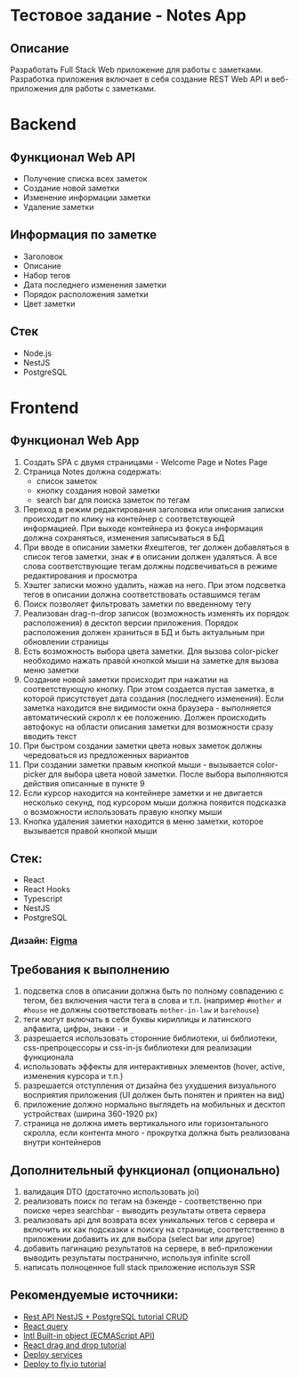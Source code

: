 # Тестовое задание - Notes App

## Описание

Разработать Full Stack Web приложение для работы с заметками. Разработка приложения включает в себя создание REST Web API и веб-приложения для работы с заметками.

# Backend

## Функционал Web API

- Получение списка всех заметок
- Создание новой заметки
- Изменение информации заметки
- Удаление заметки

## Информация по заметке

- Заголовок
- Описание
- Набор тегов
- Дата последнего изменения заметки
- Порядок расположения заметки
- Цвет заметки

## Стек

- Node.js
- NestJS
- PostgreSQL

# Frontend

## Функционал Web App

1. Создать SPA с двумя страницами - Welcome Page и Notes Page
2. Страница Notes должна содержать:
   - список заметок
   - кнопку создания новой заметки
   - search bar для поиска заметок по тегам
3. Переход в режим редактирования заголовка или описания записки происходит по клику на контейнер с соответствующей информацией. При выходе контейнера из фокуса информация должна сохраняться, изменения записываться в БД
4. При вводе в описании заметки #хештегов, тег должен добавляться в список тегов заметки, знак `#` в описании должен удаляться. А все слова соответствующие тегам должны подсвечиваться в режиме редактирования и просмотра
5. Хэштег записки можно удалить, нажав на него. При этом подсветка тегов в описании должна соответствовать оставшимся тегам
6. Поиск позволяет фильтровать заметки по введенному тегу
7. Реализован drag-n-drop записок (возможность изменять их порядок расположения) в десктоп версии приложения. Порядок расположения должен храниться в БД и быть актуальным при обновлении страницы
8. Есть возможность выбора цвета заметки. Для вызова color-picker необходимо нажать правой кнопкой мыши на заметке для вызова меню заметки
9. Создание новой заметки происходит при нажатии на соответствующую кнопку. При этом создается пустая заметка, в которой присутствует дата создания (последнего изменения). Если заметка находится вне видимости окна браузера - выполняется автоматический скролл к ее положению. Должен происходить автофокус на области описания заметки для возможности сразу вводить текст
10. При быстром создании заметки цвета новых заметок должны чередоваться из предложенных вариантов
11. При создании заметки правым кнопкой мыши - вызывается color-picker для выбора цвета новой заметки. После выбора выполняются действия описанные в пункте 9
12. Если курсор находится на контейнере заметки и не двигается несколько секунд, под курсором мыши должна появится подсказка о возможности использовать правую кнопку мыши
13. Кнопка удаления заметки находится в меню заметки, которое вызывается правой кнопкой мыши

## Стек:

- React
- React Hooks
- Typescript
- NestJS
- PostgreSQL

### Дизайн: [Figma](https://www.figma.com/file/FRJFb2AOmupUSrJU7USQr4/Notes-app-%5BMODSEN%5D?node-id=0%3A1&t=jP91STPjinKZQREI-1)

## Требования к выполнению

1. подсветка слов в описании должна быть по полному совпадению с тегом, без включения части тега в слова и т.п. (например `#mother` и `#house` не должны соответствовать `mother-in-law` и `barehouse`)
2. теги могут включать в себя буквы кириллицы и латинского алфавита, цифры, знаки `-` и `_`
3. разрешается использовать сторонние библиотеки, ui библиотеки, css-препроцессоры и css-in-js библиотеки для реализации функционала
4. использовать эффекты для интерактивных элементов (hover, active, изменения курсора и т.п.)
5. разрешается отступления от дизайна без ухудшения визуального восприятия приложения (UI должен быть понятен и приятен на вид)
6. приложение должно нормально выглядеть на мобильных и десктоп устройствах (ширина 360-1920 px)
7. страница не должна иметь вертикального или горизонтального скролла, если контента много - прокрутка должна быть реализована внутри контейнеров

## Дополнительный функционал (опционально)

1. валидация DTO (достаточно использовать joi)
2. реализовать поиск по тегам на бэкенде - соответственно при поиске через searchbar - выводить результаты ответа сервера
3. реализовать api для возврата всех уникальных тегов с сервера и включить их как подсказки к поиску на странице, соответственно в приложении добавить их для выбора (select bar или другое)
4. добавить пагинацию результатов на сервере, в веб-приложении выводить результаты постранично, используя infinite scroll
5. написать полноценное full stack приложение используя SSR

## Рекомендуемые источники:

- [Rest API NestJS + PostgreSQL tutorial CRUD](https://medium.com/simform-engineering/nestjs-and-postgresql-a-crud-tutorial-32aa78778752)
- [React query](https://tanstack.com/query/latest/docs/react/overview?from=reactQueryV3&original=https%3A%2F%2Ftanstack.com%2Fquery%2Fv3%2Fdocs%2Foverview)
- [Intl Built-in object (ECMAScript API)](https://developer.mozilla.org/en-US/docs/Web/JavaScript/Reference/Global_Objects/Intl)
- [React drag and drop tutorial](https://blog.logrocket.com/drag-and-drop-react-dnd/)
- [Deploy services](https://dev.to/vuelancer/free-deployment-providers-bk0)
- [Deploy to fly.io tutorial](https://simonplend.com/deploying-a-node-app-and-postgres-database-to-fly-io/)

